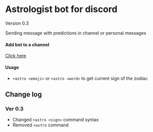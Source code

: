 # Astrologist bot for discord

Version 0.3

Sending message with predictions in channel or personal messages

#### Add bot to a channel

[Click here](https://discordapp.com/api/oauth2/authorize?client_id=681242383186526231&permissions=37223488&scope=bot)

#### Usage 

- `+astro <emoji>` or `+astro <word>` to get current sign of the zodiac


## Change log

### Ver 0.3

- Changed `+astro <sign>` command syntax
- Removed `+astro` command